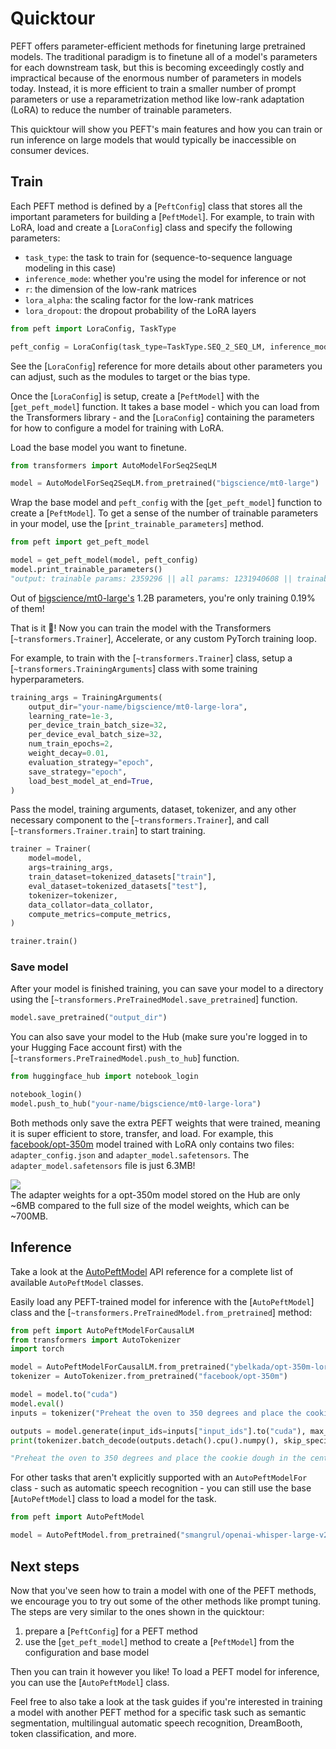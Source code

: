 <!--Copyright 2023 The HuggingFace Team. All rights reserved.

Licensed under the Apache License, Version 2.0 (the "License"); you may not use this file except in compliance with
the License. You may obtain a copy of the License at

http://www.apache.org/licenses/LICENSE-2.0

Unless required by applicable law or agreed to in writing, software distributed under the License is distributed on
an "AS IS" BASIS, WITHOUT WARRANTIES OR CONDITIONS OF ANY KIND, either express or implied. See the License for the
specific language governing permissions and limitations under the License.

⚠️ Note that this file is in Markdown but contain specific syntax for our doc-builder (similar to MDX) that may not be
rendered properly in your Markdown viewer.

-->

# Quicktour

PEFT offers parameter-efficient methods for finetuning large pretrained models. The traditional paradigm is to finetune all of a model's parameters for each downstream task, but this is becoming exceedingly costly and impractical because of the enormous number of parameters in models today. Instead, it is more efficient to train a smaller number of prompt parameters or use a reparametrization method like low-rank adaptation (LoRA) to reduce the number of trainable parameters.

This quicktour will show you PEFT's main features and how you can train or run inference on large models that would typically be inaccessible on consumer devices.

## Train

Each PEFT method is defined by a [`PeftConfig`] class that stores all the important parameters for building a [`PeftModel`]. For example, to train with LoRA, load and create a [`LoraConfig`] class and specify the following parameters:

- `task_type`: the task to train for (sequence-to-sequence language modeling in this case)
- `inference_mode`: whether you're using the model for inference or not
- `r`: the dimension of the low-rank matrices
- `lora_alpha`: the scaling factor for the low-rank matrices
- `lora_dropout`: the dropout probability of the LoRA layers

```python
from peft import LoraConfig, TaskType

peft_config = LoraConfig(task_type=TaskType.SEQ_2_SEQ_LM, inference_mode=False, r=8, lora_alpha=32, lora_dropout=0.1)
```

<Tip>

See the [`LoraConfig`] reference for more details about other parameters you can adjust, such as the modules to target or the bias type.

</Tip>

Once the [`LoraConfig`] is setup, create a [`PeftModel`] with the [`get_peft_model`] function. It takes a base model - which you can load from the Transformers library - and the [`LoraConfig`] containing the parameters for how to configure a model for training with LoRA.

Load the base model you want to finetune.

```python
from transformers import AutoModelForSeq2SeqLM

model = AutoModelForSeq2SeqLM.from_pretrained("bigscience/mt0-large")
```

Wrap the base model and `peft_config` with the [`get_peft_model`] function to create a [`PeftModel`]. To get a sense of the number of trainable parameters in your model, use the [`print_trainable_parameters`] method.

```python
from peft import get_peft_model

model = get_peft_model(model, peft_config)
model.print_trainable_parameters()
"output: trainable params: 2359296 || all params: 1231940608 || trainable%: 0.19151053100118282"
```

Out of [bigscience/mt0-large's](https://huggingface.co/bigscience/mt0-large) 1.2B parameters, you're only training 0.19% of them!

That is it 🎉! Now you can train the model with the Transformers [`~transformers.Trainer`], Accelerate, or any custom PyTorch training loop.

For example, to train with the [`~transformers.Trainer`] class, setup a [`~transformers.TrainingArguments`] class with some training hyperparameters.

```py
training_args = TrainingArguments(
    output_dir="your-name/bigscience/mt0-large-lora",
    learning_rate=1e-3,
    per_device_train_batch_size=32,
    per_device_eval_batch_size=32,
    num_train_epochs=2,
    weight_decay=0.01,
    evaluation_strategy="epoch",
    save_strategy="epoch",
    load_best_model_at_end=True,
)
```

Pass the model, training arguments, dataset, tokenizer, and any other necessary component to the [`~transformers.Trainer`], and call [`~transformers.Trainer.train`] to start training.

```py
trainer = Trainer(
    model=model,
    args=training_args,
    train_dataset=tokenized_datasets["train"],
    eval_dataset=tokenized_datasets["test"],
    tokenizer=tokenizer,
    data_collator=data_collator,
    compute_metrics=compute_metrics,
)

trainer.train()
```

### Save model

After your model is finished training, you can save your model to a directory using the [`~transformers.PreTrainedModel.save_pretrained`] function.

```py
model.save_pretrained("output_dir")
```

You can also save your model to the Hub (make sure you're logged in to your Hugging Face account first) with the [`~transformers.PreTrainedModel.push_to_hub`] function.

```python
from huggingface_hub import notebook_login

notebook_login()
model.push_to_hub("your-name/bigscience/mt0-large-lora")
```

Both methods only save the extra PEFT weights that were trained, meaning it is super efficient to store, transfer, and load. For example, this [facebook/opt-350m](https://huggingface.co/ybelkada/opt-350m-lora) model trained with LoRA only contains two files: `adapter_config.json` and `adapter_model.safetensors`. The `adapter_model.safetensors` file is just 6.3MB!

<div class="flex flex-col justify-center">
  <img src="https://huggingface.co/datasets/huggingface/documentation-images/resolve/main/peft/PEFT-hub-screenshot.png"/>
  <figcaption class="text-center">The adapter weights for a opt-350m model stored on the Hub are only ~6MB compared to the full size of the model weights, which can be ~700MB.</figcaption>
</div>

## Inference

<Tip>

Take a look at the [AutoPeftModel](package_reference/auto_class) API reference for a complete list of available `AutoPeftModel` classes.

</Tip>

Easily load any PEFT-trained model for inference with the [`AutoPeftModel`] class and the [`~transformers.PreTrainedModel.from_pretrained`] method:

```py
from peft import AutoPeftModelForCausalLM
from transformers import AutoTokenizer
import torch

model = AutoPeftModelForCausalLM.from_pretrained("ybelkada/opt-350m-lora")
tokenizer = AutoTokenizer.from_pretrained("facebook/opt-350m")

model = model.to("cuda")
model.eval()
inputs = tokenizer("Preheat the oven to 350 degrees and place the cookie dough", return_tensors="pt")

outputs = model.generate(input_ids=inputs["input_ids"].to("cuda"), max_new_tokens=50)
print(tokenizer.batch_decode(outputs.detach().cpu().numpy(), skip_special_tokens=True)[0])

"Preheat the oven to 350 degrees and place the cookie dough in the center of the oven. In a large bowl, combine the flour, baking powder, baking soda, salt, and cinnamon. In a separate bowl, combine the egg yolks, sugar, and vanilla."
```

For other tasks that aren't explicitly supported with an `AutoPeftModelFor` class - such as automatic speech recognition - you can still use the base [`AutoPeftModel`] class to load a model for the task.

```py
from peft import AutoPeftModel

model = AutoPeftModel.from_pretrained("smangrul/openai-whisper-large-v2-LORA-colab")
```

## Next steps

Now that you've seen how to train a model with one of the PEFT methods, we encourage you to try out some of the other methods like prompt tuning. The steps are very similar to the ones shown in the quicktour:

1. prepare a [`PeftConfig`] for a PEFT method
2. use the [`get_peft_model`] method to create a [`PeftModel`] from the configuration and base model

Then you can train it however you like! To load a PEFT model for inference, you can use the [`AutoPeftModel`] class.

Feel free to also take a look at the task guides if you're interested in training a model with another PEFT method for a specific task such as semantic segmentation, multilingual automatic speech recognition, DreamBooth, token classification, and more.
